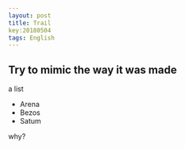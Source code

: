 ```yaml
---
layout: post
title: Trail
key:20180504
tags: English
---
```


## Try to mimic the way it was made

a list

* Arena
* Bezos
* Satum


why?
